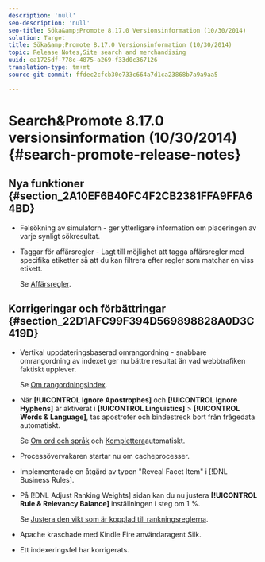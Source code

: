 ```yaml
---
description: 'null'
seo-description: 'null'
seo-title: Söka&amp;Promote 8.17.0 Versionsinformation (10/30/2014)
solution: Target
title: Söka&amp;Promote 8.17.0 Versionsinformation (10/30/2014)
topic: Release Notes,Site search and merchandising
uuid: ea1725df-778c-4875-a269-f33d0c367126
translation-type: tm+mt
source-git-commit: ffdec2cfcb30e733c664a7d1ca23868b7a9a9aa5

---
```



# Search&amp;Promote 8.17.0 versionsinformation (10/30/2014){#search-promote-release-notes}

## Nya funktioner {#section_2A10EF6B40FC4F2CB2381FFA9FFA64BD}

* Felsökning av simulatorn - ger ytterligare information om placeringen av varje synligt sökresultat.
* Taggar för affärsregler - Lagt till möjlighet att tagga affärsregler med specifika etiketter så att du kan filtrera efter regler som matchar en viss etikett.

   Se [Affärsregler](../c-about-rules-menu/c-about-business-rules.md#concept_2A93D76216754D3D8412CDEA00BD26BD).

## Korrigeringar och förbättringar {#section_22D1AFC99F394D569898828A0D3C419D}

* Vertikal uppdateringsbaserad omrangordning - snabbare omrangordning av indexet ger nu bättre resultat än vad webbtrafiken faktiskt upplever.

   Se [Om rangordningsindex](../c-about-index-menu/c-about-re-rank-index.md#concept_147B0A9FCD51451787DA898E06F7C692).

* När **[!UICONTROL Ignore Apostrophes]** och **[!UICONTROL Ignore Hyphens]** är aktiverat i **[!UICONTROL Linguistics]** > **[!UICONTROL Words & Language]**, tas apostrofer och bindestreck bort från frågedata automatiskt.

   Se [Om ord och språk](../c-about-linguistics-menu/c-about-words-and-language.md#concept_CEB4B9576F3C4E2EB87B352EEC738D79) och [Komplettera](../c-about-auto-complete.md#concept_093A9CD754864BA79B456FE4BEB64578)automatiskt.

* Processövervakaren startar nu om cacheprocesser.
* Implementerade en åtgärd av typen &quot;Reveal Facet Item&quot; i [!DNL Business Rules].
* På [!DNL Adjust Ranking Weights] sidan kan du nu justera **[!UICONTROL Rule & Relevancy Balance]** inställningen i steg om 1 %.

   Se [Justera den vikt som är kopplad till rankningsreglerna](../c-about-rules-menu/c-about-ranking-rules.md#task_3CB6FC92A66F4D99874A42D55825DB64).

* Apache kraschade med Kindle Fire användaragent Silk.
* Ett indexeringsfel har korrigerats.

